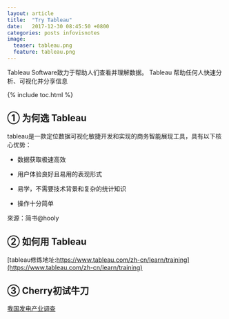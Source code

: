 ```yaml
---
layout: article
title:  "Try Tableau"
date:   2017-12-30 08:45:50 +0800
categories: posts infovisnotes
image:
  teaser: tableau.png
  feature: tableau.png
---
```

Tableau Software致力于帮助人们查看并理解数据。
Tableau 帮助任何人快速分析、可视化并分享信息

{% include toc.html %}

## ①   为何选 Tableau

tableau是一款定位数据可视化敏捷开发和实现的商务智能展现工具，具有以下核心优势：

- 数据获取极速高效

- 用户体验良好且易用的表现形式

- 易学，不需要技术背景和复杂的统计知识

- 操作十分简单

來源：简书@hooly


## ②   如何用 Tableau

[tableau修炼地址:https://www.tableau.com/zh-cn/learn/training](https://www.tableau.com/zh-cn/learn/training)

## ③   Cherry初试牛刀

[我国发电产业调查](https://public.tableau.com/profile/chanlokyi#!/vizhome/_18210/1_1)
